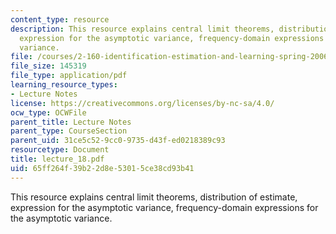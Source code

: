 ```yaml
---
content_type: resource
description: This resource explains central limit theorems, distribution of estimate,
  expression for the asymptotic variance, frequency-domain expressions for the asymptotic
  variance.
file: /courses/2-160-identification-estimation-and-learning-spring-2006/65ff264f39b22d8e53015ce38cd93b41_lecture_18.pdf
file_size: 145319
file_type: application/pdf
learning_resource_types:
- Lecture Notes
license: https://creativecommons.org/licenses/by-nc-sa/4.0/
ocw_type: OCWFile
parent_title: Lecture Notes
parent_type: CourseSection
parent_uid: 31ce5c52-9cc0-9735-d43f-ed0218389c93
resourcetype: Document
title: lecture_18.pdf
uid: 65ff264f-39b2-2d8e-5301-5ce38cd93b41
---
```

This resource explains central limit theorems, distribution of estimate, expression for the asymptotic variance, frequency-domain expressions for the asymptotic variance.